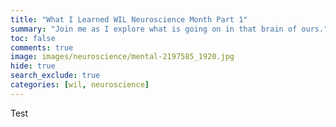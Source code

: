 ```yaml
---
title: "What I Learned WIL Neuroscience Month Part 1"
summary: "Join me as I explore what is going on in that brain of ours."
toc: false
comments: true
image: images/neuroscience/mental-2197585_1920.jpg
hide: true
search_exclude: true
categories: [wil, neuroscience]
---
```


Test
